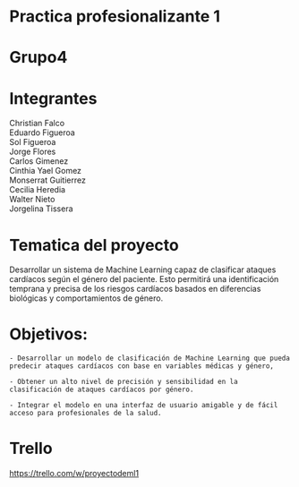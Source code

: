 # Practica profesionalizante 1

# Grupo4

# Integrantes


Christian Falco  
Eduardo Figueroa  
Sol Figueroa  
Jorge Flores  
Carlos Gimenez  
Cinthia Yael Gomez  
Monserrat Guitierrez  
Cecilia Heredia  
Walter Nieto  
Jorgelina Tissera  


# Tematica del proyecto
Desarrollar un sistema de Machine Learning capaz de clasificar ataques cardíacos según el género del paciente. Esto permitirá una identificación temprana y precisa de los riesgos cardíacos basados en diferencias biológicas y comportamientos de género.


# Objetivos:

    - Desarrollar un modelo de clasificación de Machine Learning que pueda predecir ataques cardíacos con base en variables médicas y género, 

    - Obtener un alto nivel de precisión y sensibilidad en la clasificación de ataques cardíacos por género.

    - Integrar el modelo en una interfaz de usuario amigable y de fácil acceso para profesionales de la salud.

# Trello

https://trello.com/w/proyectodeml1







